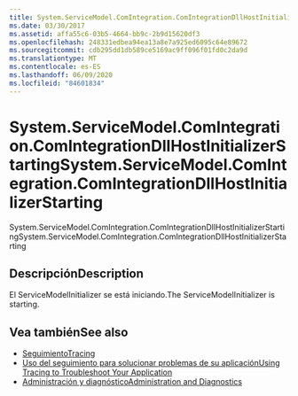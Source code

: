 ```yaml
---
title: System.ServiceModel.ComIntegration.ComIntegrationDllHostInitializerStarting
ms.date: 03/30/2017
ms.assetid: affa55c6-03b5-4664-bb9c-2b9d15620df3
ms.openlocfilehash: 248331edbea94ea13a8e7a925ed6095c64e89672
ms.sourcegitcommit: cdb295dd1db589ce5169ac9ff096f01fd0c2da9d
ms.translationtype: MT
ms.contentlocale: es-ES
ms.lasthandoff: 06/09/2020
ms.locfileid: "84601834"
---
```

# <a name="systemservicemodelcomintegrationcomintegrationdllhostinitializerstarting"></a><span data-ttu-id="35d93-102">System.ServiceModel.ComIntegration.ComIntegrationDllHostInitializerStarting</span><span class="sxs-lookup"><span data-stu-id="35d93-102">System.ServiceModel.ComIntegration.ComIntegrationDllHostInitializerStarting</span></span>
<span data-ttu-id="35d93-103">System.ServiceModel.ComIntegration.ComIntegrationDllHostInitializerStarting</span><span class="sxs-lookup"><span data-stu-id="35d93-103">System.ServiceModel.ComIntegration.ComIntegrationDllHostInitializerStarting</span></span>  
  
## <a name="description"></a><span data-ttu-id="35d93-104">Descripción</span><span class="sxs-lookup"><span data-stu-id="35d93-104">Description</span></span>  
 <span data-ttu-id="35d93-105">El ServiceModelInitializer se está iniciando.</span><span class="sxs-lookup"><span data-stu-id="35d93-105">The ServiceModelInitializer is starting.</span></span>  
  
## <a name="see-also"></a><span data-ttu-id="35d93-106">Vea también</span><span class="sxs-lookup"><span data-stu-id="35d93-106">See also</span></span>

- [<span data-ttu-id="35d93-107">Seguimiento</span><span class="sxs-lookup"><span data-stu-id="35d93-107">Tracing</span></span>](index.md)
- [<span data-ttu-id="35d93-108">Uso del seguimiento para solucionar problemas de su aplicación</span><span class="sxs-lookup"><span data-stu-id="35d93-108">Using Tracing to Troubleshoot Your Application</span></span>](using-tracing-to-troubleshoot-your-application.md)
- [<span data-ttu-id="35d93-109">Administración y diagnóstico</span><span class="sxs-lookup"><span data-stu-id="35d93-109">Administration and Diagnostics</span></span>](../index.md)
